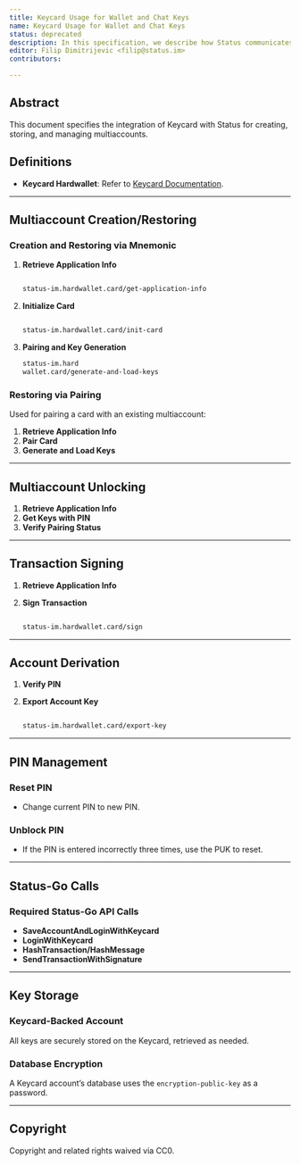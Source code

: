 ```yaml
---
title: Keycard Usage for Wallet and Chat Keys
name: Keycard Usage for Wallet and Chat Keys
status: deprecated
description: In this specification, we describe how Status communicates with Keycard to create, store and use multiaccount.
editor: Filip Dimitrijevic <filip@status.im>
contributors:

---
```


## Abstract

This document specifies the integration of Keycard with Status
for creating, storing, and managing multiaccounts.

## Definitions

- **Keycard Hardwallet**: Refer to [Keycard Documentation](https://keycard.tech/docs/).

---

## Multiaccount Creation/Restoring

### Creation and Restoring via Mnemonic

1. **Retrieve Application Info**

   ```clojure

   status-im.hardwallet.card/get-application-info
   ```

2. **Initialize Card**

   ```clojure

   status-im.hardwallet.card/init-card
   ```

3. **Pairing and Key Generation**

   ```clojure
   status-im.hard
   wallet.card/generate-and-load-keys
   ```

### Restoring via Pairing

Used for pairing a card with an existing multiaccount:

1. **Retrieve Application Info**
2. **Pair Card**
3. **Generate and Load Keys**

---

## Multiaccount Unlocking

1. **Retrieve Application Info**
2. **Get Keys with PIN**
3. **Verify Pairing Status**

---

## Transaction Signing

1. **Retrieve Application Info**
2. **Sign Transaction**

   ```clojure

   status-im.hardwallet.card/sign
   ```

---

## Account Derivation

1. **Verify PIN**
2. **Export Account Key**

   ```clojure

   status-im.hardwallet.card/export-key
   ```

---

## PIN Management

### Reset PIN

- Change current PIN to new PIN.

### Unblock PIN

- If the PIN is entered incorrectly three times, use the PUK to reset.

---

## Status-Go Calls

### Required Status-Go API Calls

- **SaveAccountAndLoginWithKeycard**
- **LoginWithKeycard**
- **HashTransaction/HashMessage**
- **SendTransactionWithSignature**

---

## Key Storage

### Keycard-Backed Account

All keys are securely stored on the Keycard, retrieved as needed.

### Database Encryption

A Keycard account’s database uses the `encryption-public-key` as a password.

---

## Copyright

Copyright and related rights waived via CC0.
